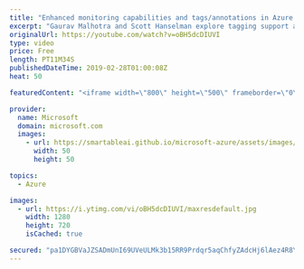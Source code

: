 ```yaml
---
title: "Enhanced monitoring capabilities and tags/annotations in Azure Data Factory | Azure Friday"
excerpt: "Gaurav Malhotra and Scott Hanselman explore tagging support and enhanced monitoring capabilities, including dashboards and improved debugging support in Azure Data Factory. Data integration is complex and the ability to monitor your data factory pipelines is a key requirement for dev ops personnel inside"
originalUrl: https://youtube.com/watch?v=oBH5dcDIUVI
type: video
price: Free
length: PT11M34S
publishedDateTime: 2019-02-28T01:00:08Z
heat: 50

featuredContent: "<iframe width=\"800\" height=\"500\" frameborder=\"0\" src=\"https://www.youtube.com/embed/oBH5dcDIUVI\" allow=\"accelerometer; autoplay; encrypted-media; gyroscope; picture-in-picture\" allowfullscreen></iframe>"

provider:
  name: Microsoft
  domain: microsoft.com
  images:
    - url: https://smartableai.github.io/microsoft-azure/assets/images/organizations/microsoft.com-50x50.jpg
      width: 50
      height: 50

topics:
  - Azure

images:
  - url: https://i.ytimg.com/vi/oBH5dcDIUVI/maxresdefault.jpg
    width: 1280
    height: 720
    isCached: true

secured: "pa1DYGBVaJZSADmUnI69UVeULMk3b15RR9Prdqr5aqChfyZAdcHj6lAez4R8YP7kPloOxbLvrCwj5WwwIOKBBXca5N0TjIzBPgBUabj9Ns9C65VyujyvGJ4rEHp51yMPfDSRiGPVi7rD0NGHGXU9w2m1MnJNc7/EqTiopOFJt2AY0R6CEUU6h2qEY6h2VkAh0PaLktkn+U/3xb4qbx8lwa5Vg7wYgTVwbGEoSF0cAJAhVxIumi7dqNKQ2Oy0AHboqn7Sbhn9c/Zb60fqvBFGqm6Ik2zphfH3fIF+lVdOt4bv6zPORJMcT+Cerx7iGUwULbeTmMqGMAXPwRi2O5Z6ft/oW5DKMNPdlstzxKRNdvUleEYva+IGojlF+GcIqeov/SBX38CjPTMM47pKkEnEelgSkor9QEnB1UwDFH90mpI=;FDLsPseiYa9iBKxEJBAyMw=="
---
```


